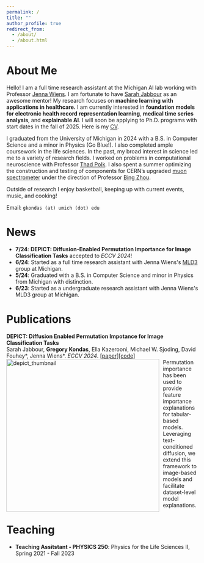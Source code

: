 ```yaml
---
permalink: /
title: ""
author_profile: true
redirect_from: 
  - /about/
  - /about.html
---
```


About Me
===

Hello! I am a full time research assistant at the Michigan AI lab working with Professor [Jenna Wiens](https://websites.umich.edu/~wiensj/). I am fortunate to have [Sarah Jabbour](https://sjabbour.github.io/) as an awesome mentor! My research focuses on **machine learning with applications in healthcare.** I am currently interested in **foundation models for electronic health record representation learning**, **medical time series analysis**, and **explainable AI**. I will soon be applying to Ph.D. programs with start dates in the fall of 2025. Here is my [CV](https://gkondas.github.io/files/gregCV.pdf).

I graduated from the University of Michigan in 2024 with a B.S. in Computer Science and a minor in Physics (Go Blue!). I also completed ample coursework in the life sciences. In the past, my broad interest in science led me to a variety of research fields. I worked on problems in computational neuroscience with Professor [Thad Polk](https://lsa.umich.edu/psych/people/faculty/tpolk.html). I also spent a summer optimizing the construction and testing of components for CERN’s upgraded [muon spectrometer](https://atlas.cern/Discover/Detector/Muon-Spectrometer) under the direction of Professor [Bing Zhou](https://lsa.umich.edu/physics/people/faculty/bzhou.html).

Outside of research I enjoy basketball, keeping up with current events, music, and cooking!

Email: `gkondas (at) umich (dot) edu`

News
===
- **7/24**: **DEPICT: Diffusion-Enabled Permutation Importance for Image Classification Tasks** accepted to *ECCV 2024*!
- **6/24**: Started as a full time research assistant with Jenna Wiens's [MLD3](https://wiens-group.engin.umich.edu/) group at Michigan.
- **5/24**: Graduated with a B.S. in Computer Science and minor in Physics from Michigan with distinction.
- **6/23**: Started as a undergraduate research assistant with Jenna Wiens's MLD3 group at Michigan.

Publications
===

**DEPICT: Diffusion Enabled Permutation Impotance for Image Classification Tasks**  
Sarah Jabbour, **Gregory Kondas**, Ella Kazerooni, Michael W. Sjoding, David Fouhey\*, Jenna Wiens\*. *ECCV 2024*. [\[paper\]](https://arxiv.org/abs/2407.14509)[\[code\]](https://github.com/MLD3/DEPICT)  
<img src="images/depict_thumbnail.png" alt="depict_thumbnail" width="400" style="float: left; margin-right: 10px;">
Permutation importance has been used to provide feature importance explanations for tabular-based models. Leveraging text-conditioned diffusion, we extend this framework to image-based models and facilitate dataset-level model explanations. 

Teaching
===
- **Teaching Assitstant - PHYSICS 250**: Physics for the Life Sciences II, Spring 2021 - Fall 2023

<script type="text/javascript" src="//rf.revolvermaps.com/0/0/8.js?i=5w19m8vhder&amp;m=0&amp;c=ff0000&amp;cr1=54ff00&amp;f=arial&amp;l=33" async="async"></script>